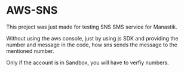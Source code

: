 # AWS-SNS
This project was just made for testing SNS SMS service for Manastik.

Without using the aws console, just by using js SDK and providing the number and message in the code, how sns sends the message to the mentioned number.

Only if the account is in Sandbox, you will have to verfiy numbers.
